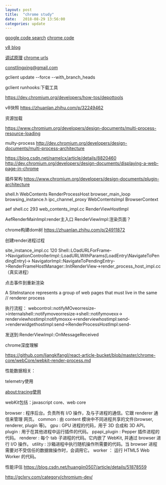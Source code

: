 ```yaml
---
layout: post
title:  "chrome study"
date:   2018-08-29 13:56:00
categories: update
---
```


[google code search](https://cs.chromium.org/)
[chrome code](https://cs.chromium.org/chromium/src/)

[v8 blog](https://v8.dev/blog)

[调试原理](https://blog.csdn.net/steward2011/article/details/52196008)
[chrome urls](chrome://chrome-urls/)

constlingxing@gmail.com

gclient update --force --with_branch_heads

gclient runhooks:下载工具

https://dev.chromium.org/developers/how-tos/depottools

v8快照
https://zhuanlan.zhihu.com/p/32249462

资源加载

https://www.chromium.org/developers/design-documents/multi-process-resource-loading

multy-process
http://dev.chromium.org/developers/design-documents/multi-process-architecture

https://blog.csdn.net/namelcx/article/details/8820460
http://dev.chromium.org/developers/design-documents/displaying-a-web-page-in-chrome

插件架构
https://www.chromium.org/developers/design-documents/plugin-architecture

shell.h
WebContents
RenderProcessHost
browser_main_loop
browsing_instance.h
ipc_channel_proxy
WebContentsImpl
BrowserContext

aef
shell.cc 293 web_contents_impl.cc
RenderViewHostImpl


AefRenderMainImpl:render主入口
RenderViewImpl:渲染页面？

chrome构建dom树
https://zhuanlan.zhihu.com/p/24911872

创建render进程过程

site_instance_impl.cc 120
Shell::LOadURLForFrame->NavigationControllerImpl::LoadURLWithParams(LoadEntry\NavigateToPendingEntry\)->
NavigatorImpl::NavigateToPendingEntry->RenderFrameHostManager::InitRenderView->render_process_host_impl.cc（真实进程）

点击事件到重新渲染

A SiteInstance represents a group of web pages that must live in the same
// renderer process


执行流程：
webcontrol::notifyMOveorresize->internalshell::notifymoveorresize->shell::notifymovexx->
renderviewhostimpl:notifymoxxx->renderviewhostimpl:send->renderwidgethostimpl:send->RenderProcessHostImpl:send-

发送到:RenderViewImpl::OnMessageReceived


chrome深度理解

https://github.com/liangklfangl/react-article-bucket/blob/master/chrome-core/webCore/webkit-render-process.md

性能数据相关：

telemetry使用

[about:tracing使用](http://gclxry.com/%E4%BD%BF%E7%94%A8chrometracing%E5%B7%A5%E5%85%B7%E6%9D%A5%E6%9F%A5%E7%9C%8Bchrome%E5%86%85%E5%AD%98%E5%92%8Ccpu%E4%BD%BF%E7%94%A8%E7%8A%B6%E5%86%B5/)


webKit包括：javascript core、web core


browser : 程序后台。负责所有 I/O 操作，及与子进程的通信。它跟 renderer 通信来管理 网页。
common : 由 content 模块中不同进程共享的文件(browser, renderer, plugin 等)。
gpu : GPU 进程的代码，用于 3D 合成和 3D API。
plugin : 用于在其他进程中运行插件的代码。
ppapi_plugin : Pepper 插件进程的代码。
renderer : 每个 tab 子进程的代码。它内嵌了 WebKit, 并通过 browser 进行 I/O 操作。
utility : 沙箱进程中执行随机操作所需要的代码。当 browser 进程需要对不受信任的数据做操作时，会调用它。
worker ： 运行 HTML5 Web Worker 的代码。


性能评估
https://blog.csdn.net/huangjin0507/article/details/51878559

http://gclxry.com/category/chromium-dev/

